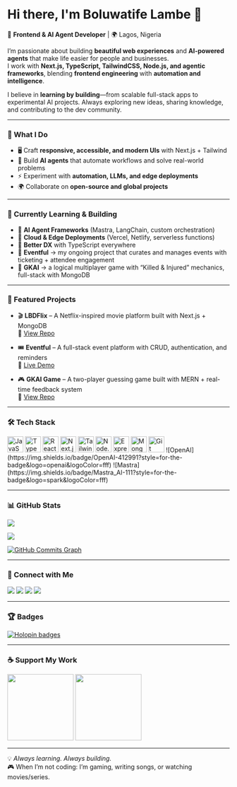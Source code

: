 # Hi there, I'm Boluwatife Lambe 👋  

🚀 **Frontend & AI Agent Developer** | 🌍 Lagos, Nigeria  

I’m passionate about building **beautiful web experiences** and **AI-powered agents** that make life easier for people and businesses.  
I work with **Next.js, TypeScript, TailwindCSS, Node.js, and agentic frameworks**, blending **frontend engineering** with **automation and intelligence**.  

I believe in **learning by building**—from scalable full-stack apps to experimental AI projects. Always exploring new ideas, sharing knowledge, and contributing to the dev community.  

---

### 🌟 What I Do
- 🖥️ Craft **responsive, accessible, and modern UIs** with Next.js + Tailwind  
- 🤖 Build **AI agents** that automate workflows and solve real-world problems  
- ⚡ Experiment with **automation, LLMs, and edge deployments**  
- 🌍 Collaborate on **open-source and global projects**  

---

### 📌 Currently Learning & Building
- 🔹 **AI Agent Frameworks** (Mastra, LangChain, custom orchestration)  
- 🔹 **Cloud & Edge Deployments** (Vercel, Netlify, serverless functions)  
- 🔹 **Better DX** with TypeScript everywhere  
- 🔹 **Eventful** → my ongoing project that curates and manages events with ticketing + attendee engagement  
- 🔹 **GKAI** → a logical multiplayer game with “Killed & Injured” mechanics, full-stack with MongoDB  

---

### 🚀 Featured Projects  

- 🎬 **LBDFlix** – A Netflix-inspired movie platform built with Next.js + MongoDB  
  🔗 [View Repo](https://github.com/lambeboluwatife/lbdflix)  

- 🎟️ **Eventful** – A full-stack event platform with CRUD, authentication, and reminders  
  🔗 [Live Demo](http://eventful-frontend.vercel.app/)  

- 🎮 **GKAI Game** – A two-player guessing game built with MERN + real-time feedback system  
  🔗 [View Repo](https://github.com/lambeboluwatife)  

---

### 🛠 Tech Stack  

<p align="left">
<a href="https://developer.mozilla.org/en-US/docs/Web/JavaScript"><img src="https://raw.githubusercontent.com/danielcranney/readme-generator/main/public/icons/skills/javascript-colored.svg" width="36" height="36" alt="JavaScript" /></a>
<a href="https://www.typescriptlang.org/"><img src="https://raw.githubusercontent.com/danielcranney/readme-generator/main/public/icons/skills/typescript-colored.svg" width="36" height="36" alt="TypeScript" /></a>
<a href="https://reactjs.org/"><img src="https://raw.githubusercontent.com/danielcranney/readme-generator/main/public/icons/skills/react-colored.svg" width="36" height="36" alt="React" /></a>
<a href="https://nextjs.org/"><img src="https://raw.githubusercontent.com/danielcranney/readme-generator/main/public/icons/skills/nextjs-colored.svg" width="36" height="36" alt="Next.js" /></a>
<a href="https://tailwindcss.com/"><img src="https://raw.githubusercontent.com/danielcranney/readme-generator/main/public/icons/skills/tailwindcss-colored.svg" width="36" height="36" alt="TailwindCSS" /></a>
<a href="https://nodejs.org/"><img src="https://raw.githubusercontent.com/danielcranney/readme-generator/main/public/icons/skills/nodejs-colored.svg" width="36" height="36" alt="Node.js" /></a>
<a href="https://expressjs.com/"><img src="https://raw.githubusercontent.com/danielcranney/readme-generator/main/public/icons/skills/express-colored.svg" width="36" height="36" alt="Express" /></a>
<a href="https://www.mongodb.com/"><img src="https://raw.githubusercontent.com/danielcranney/readme-generator/main/public/icons/skills/mongodb-colored.svg" width="36" height="36" alt="MongoDB" /></a>
<a href="https://git-scm.com/"><img src="https://raw.githubusercontent.com/danielcranney/readme-generator/main/public/icons/skills/git-colored.svg" width="36" height="36" alt="Git" /></a>
![OpenAI](https://img.shields.io/badge/OpenAI-412991?style=for-the-badge&logo=openai&logoColor=fff)  
![Mastra](https://img.shields.io/badge/Mastra_AI-111?style=for-the-badge&logo=spark&logoColor=fff) 
</p>  

---

### 📊 GitHub Stats  

<a href="http://www.github.com/lambeboluwatife"><img src="https://github-readme-stats.vercel.app/api?username=lambeboluwatife&show_icons=true&count_private=true&title_color=00e7ff&text_color=ffffff&icon_color=00e7ff&bg_color=0a0a0a&hide_border=true" /></a>  

<a href="http://www.github.com/lambeboluwatife"><img src="https://github-readme-streak-stats.herokuapp.com/?user=lambeboluwatife&stroke=ffffff&background=0a0a0a&ring=00e7ff&fire=00e7ff&currStreakNum=ffffff&currStreakLabel=00e7ff&sideNums=ffffff&sideLabels=ffffff&dates=ffffff&hide_border=true" /></a>  

<a href="http://www.github.com/lambeboluwatife"><img src="https://github-readme-activity-graph.vercel.app/graph?username=lambeboluwatife&bg_color=0a0a0a&color=ffffff&line=00e7ff&point=ffffff&area_color=0a0a0a&area=true&hide_border=true" alt="GitHub Commits Graph" /></a>  

---

### 🔗 Connect with Me  

<p align="left">
<a href="https://x.com/Danibholie"><img src="https://img.shields.io/twitter/follow/Danibholie?logo=twitter&style=for-the-badge&color=00e7ff&labelColor=0a0a0a" /></a>  
<a href="https://www.linkedin.com/in/boluwatife-lambe-87b0b6136/"><img src="https://img.shields.io/badge/LinkedIn-Boluwatife%20Lambe-00e7ff?style=for-the-badge&logo=linkedin&labelColor=0a0a0a" /></a>  
<a href="mailto:boluwatifelambe@gmail.com"><img src="https://img.shields.io/badge/Email-Contact%20Me-00e7ff?style=for-the-badge&logo=gmail&labelColor=0a0a0a" /></a>  
<a href="http://lbdportfolio.netlify.app/"><img src="https://img.shields.io/badge/Portfolio-LBD%20Portfolio-00e7ff?style=for-the-badge&logo=vercel&labelColor=0a0a0a" /></a>
</p>  

---

### 🏆 Badges  

[![Holopin badges](https://holopin.me/lambeboluwatife)](https://holopin.io/@lambeboluwatife)  

---

### ☕ Support My Work  

<p>
<a href="https://www.buymeacoffee.com/L.B.D"><img src="https://cdn.buymeacoffee.com/buttons/v2/default-yellow.png" width="150"/></a>
<a href="https://ko-fi.com/boluwatifelambe"><img src="https://storage.ko-fi.com/cdn/kofi2.png?v=3" width="150"/></a>
</p>  

---

💡 *Always learning. Always building.*  
🎮 When I’m not coding: I’m gaming, writing songs, or watching movies/series.  

